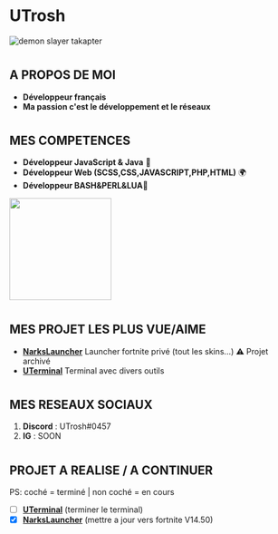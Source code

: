 # UTrosh

![demon slayer takapter](https://i.pinimg.com/originals/fa/9c/ac/fa9cac90dfc02d092faaa6f2d6f193d1.gif)

# 


## A PROPOS DE MOI
- **Développeur français**
- **Ma passion c'est le développement et le réseaux**

#
## MES COMPETENCES

- **Développeur JavaScript & Java** 🔐
- **Développeur Web (SCSS,CSS,JAVASCRIPT,PHP,HTML)** 🌍
- **Développeur BASH&PERL&LUA**🌱

<img height="180em" src="https://camo.githubusercontent.com/a555bf673973a28326ea2fd026e1d14dcfb83e1943a870de1757bba2e1b77178/68747470733a2f2f6769746875622d726561646d652d73746174732d65696768742d74686574612e76657263656c2e6170702f6170693f757365726e616d653d62696c6c79746865676f61743335362673686f775f69636f6e733d74727565267468656d653d726561637426696e636c7564655f616c6c5f636f6d6d6974733d74727565266c6f63616c653d6672" data-canonical-src="https://github-readme-stats-eight-theta.vercel.app/api?username=utrosh&amp;show_icons=true&amp;theme=react&amp;include_all_commits=true&amp;locale=fr" style="max-width:100%;">

#
## MES PROJET LES PLUS VUE/AIME

- **[NarksLauncher](https://github.com/UTrosh/narkslauncher)** Launcher fortnite privé (tout les skins...)  ⚠️ Projet archivé
- **[UTerminal](https://github.com/UTrosh/uterminal)** Terminal avec divers outils 

#
## MES RESEAUX SOCIAUX

 1. **Discord** : UTrosh#0457
 2. **IG** : SOON

#
## PROJET A REALISE / A CONTINUER
PS: coché = terminé | non coché = en cours
 - [ ] **[UTerminal](https://github.com/UTrosh/uterminal)** (terminer le terminal)
- [x] **[NarksLauncher](https://github.com/UTrosh/narkslauncher)** (mettre a jour vers fortnite V14.50)
